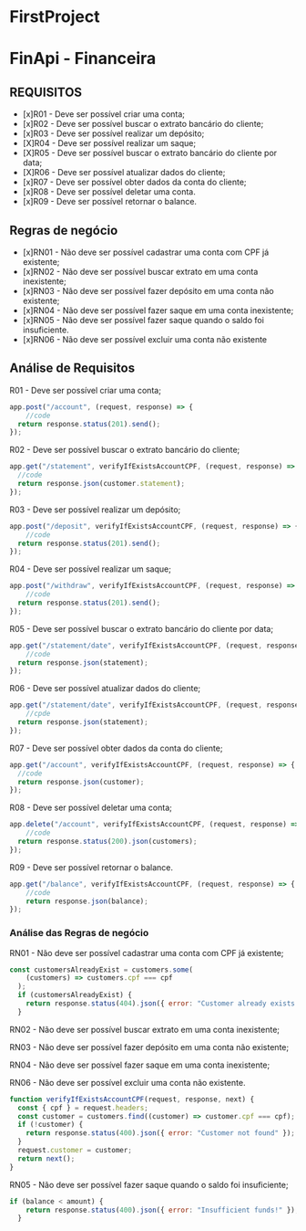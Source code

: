 # FirstProject

# FinApi - Financeira

## **REQUISITOS**

- [x]R01 - Deve ser possível criar uma conta;
- [x]R02 - Deve ser possível buscar o extrato bancário do cliente;
- [x]R03 - Deve ser possível realizar um depósito;
- [X]R04 - Deve ser possível realizar um saque;
- [X]R05 - Deve ser possível buscar o extrato bancário do cliente por data;
- [X]R06 - Deve ser possível atualizar dados do cliente;
- [x]R07 - Deve ser possível obter dados da conta do cliente;
- [x]R08 - Deve ser possível deletar uma conta.
- [x]R09 - Deve ser possível retornar o balance.

## **Regras de negócio**

- [x]RN01 - Não deve ser possível cadastrar uma conta com CPF já existente;
- [x]RN02 - Não deve ser possível buscar extrato em uma conta inexistente;
- [x]RN03 - Não deve ser possível fazer depósito em uma conta não existente;
- [x]RN04 - Não deve ser possível fazer saque em uma conta inexistente;
- [x]RN05 - Não deve ser possível fazer saque quando o saldo foi insuficiente.
- [x]RN06 - Não deve ser possível excluir uma conta não existente

## Análise de Requisitos

R01 - Deve ser possível criar uma conta;

```jsx
app.post("/account", (request, response) => {
	//code
  return response.status(201).send();
});
```

R02 - Deve ser possível buscar o extrato bancário do cliente;

```jsx
app.get("/statement", verifyIfExistsAccountCPF, (request, response) => {
  //code
  return response.json(customer.statement);
});
```

R03 - Deve ser possível realizar um depósito;

```jsx
app.post("/deposit", verifyIfExistsAccountCPF, (request, response) => {
	//code
  return response.status(201).send();
});
```

R04 - Deve ser possível realizar um saque;

```jsx
app.post("/withdraw", verifyIfExistsAccountCPF, (request, response) => {
	//code
  return response.status(201).send();
});
```

R05 - Deve ser possível buscar o extrato bancário do cliente por data;

```jsx
app.get("/statement/date", verifyIfExistsAccountCPF, (request, response) => {
	//code
  return response.json(statement);
});
```

R06 - Deve ser possível atualizar dados do cliente;

```jsx
app.get("/statement/date", verifyIfExistsAccountCPF, (request, response) => {
	//cpde
  return response.json(statement);
});
```

R07 - Deve ser possível obter dados da conta do cliente;

```jsx
app.get("/account", verifyIfExistsAccountCPF, (request, response) => {
  //code
  return response.json(customer);
});
```

R08 - Deve ser possível deletar uma conta;

```jsx
app.delete("/account", verifyIfExistsAccountCPF, (request, response) => {
	//code
  return response.status(200).json(customers);
});
```

R09 - Deve ser possível retornar o balance.

```jsx
app.get("/balance", verifyIfExistsAccountCPF, (request, response) => {
	//code
	return response.json(balance);
});
```

### Análise das **Regras de negócio**

RN01 - Não deve ser possível cadastrar uma conta com CPF já existente;

```jsx
const customersAlreadyExist = customers.some(
    (customers) => customers.cpf === cpf
  );
  if (customersAlreadyExist) {
    return response.status(404).json({ error: "Customer already exists!" });
  }
```

RN02 - Não deve ser possível buscar extrato em uma conta inexistente;

RN03 - Não deve ser possível fazer depósito em uma conta não existente;

RN04 - Não deve ser possível fazer saque em uma conta inexistente;

RN06 - Não deve ser possível excluir uma conta não existente.

```jsx
function verifyIfExistsAccountCPF(request, response, next) {
  const { cpf } = request.headers;
  const customer = customers.find((customer) => customer.cpf === cpf);
  if (!customer) {
    return response.status(400).json({ error: "Customer not found" });
  }
  request.customer = customer;
  return next();
}
```

RN05 - Não deve ser possível fazer saque quando o saldo foi insuficiente;

```jsx
if (balance < amount) {
    return response.status(400).json({ error: "Insufficient funds!" });
  }
```